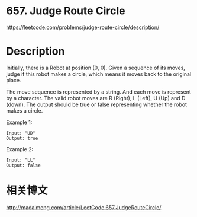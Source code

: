 # 657. Judge Route Circle
https://leetcode.com/problems/judge-route-circle/description/

# Description
Initially, there is a Robot at position (0, 0). Given a sequence of its moves, judge if this robot makes a circle, which means it moves back to the original place.

The move sequence is represented by a string. And each move is represent by a character. The valid robot moves are R (Right), L (Left), U (Up) and D (down). The output should be true or false representing whether the robot makes a circle.

Example 1:
```
Input: "UD"
Output: true
```
Example 2:
```
Input: "LL"
Output: false
```

# 相关博文
http://madaimeng.com/article/LeetCode.657.JudgeRouteCircle/

